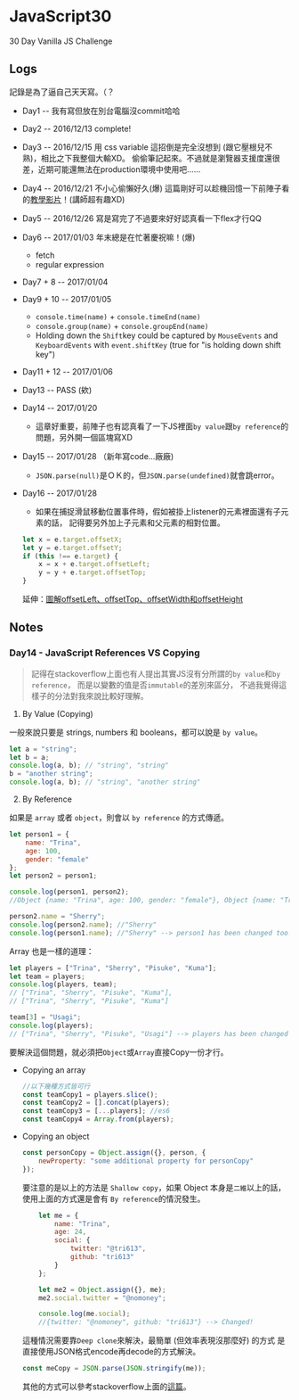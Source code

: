# JavaScript30
30 Day Vanilla JS Challenge

## Logs
記錄是為了逼自己天天寫。（？

- Day1 -- 我有寫但放在別台電腦沒commit哈哈
- Day2 -- 2016/12/13 complete!
- Day3 -- 2016/12/15
	用 css variable 這招倒是完全沒想到 (跟它壓根兒不熟)，相比之下我整個大輸XD。
	偷偷筆記起來。不過就是瀏覽器支援度還很差，近期可能還無法在production環境中使用吧……
- Day4 -- 2016/12/21
	不小心偷懶好久(爆)
	這篇剛好可以趁機回憶一下前陣子看的[教學影片](https://www.youtube.com/playlist?list=PL0zVEGEvSaeEd9hlmCXrk5yUyqUag-n84)！(講師超有趣XD)
- Day5 -- 2016/12/26
	寫是寫完了不過要來好好認真看一下flex才行QQ
- Day6 -- 2017/01/03
	年末總是在忙著慶祝嘛！(爆)
	- fetch
	- regular expression
- Day7 + 8 -- 2017/01/04
- Day9 + 10 -- 2017/01/05
	- `console.time(name)` + `console.timeEnd(name)`
	- `console.group(name)` + `console.groupEnd(name)`
	-  Holding down the `Shift`key could be captured by `MouseEvents` and `KeyboardEvents` with `event.shiftKey` (true for "is holding down shift key")
- Day11 + 12 -- 2017/01/06
- Day13 -- PASS (欸)
- Day14 -- 2017/01/20
	- 這章好重要，前陣子也有認真看了一下JS裡面`by value`跟`by reference`的問題，另外開一個區塊寫XD
- Day15 -- 2017/01/28 （新年寫code...廠廠)
	- `JSON.parse(null)`是ＯＫ的，但`JSON.parse(undefined)`就會跳error。
- Day16 -- 2017/01/28
	- 如果在捕捉滑鼠移動位置事件時，假如被掛上listener的元素裡面還有子元素的話，
	  記得要另外加上子元素和父元素的相對位置。
	
	```javascript
	let x = e.target.offsetX;
	let y = e.target.offsetY;
	if (this !== e.target) {
		x = x + e.target.offsetLeft;
		y = y + e.target.offsetTop;
	}
	```
	
	延伸：[圖解offsetLeft、offsetTop、offsetWidth和offsetHeight](http://emn178.pixnet.net/blog/post/95297028-%E5%9C%96%E8%A7%A3offsetleft%E3%80%81offsettop%E3%80%81offsetwidth%E5%92%8Coffsetheight)


## Notes
### Day14 - JavaScript References VS Copying

> 記得在stackoverflow上面也有人提出其實JS沒有分所謂的`by value`和`by reference`，
> 而是以變數的值是否`immutable`的差別來區分，
> 不過我覺得這樣子的分法對我來說比較好理解。

1. By Value (Copying)

  一般來說只要是 strings, numbers 和 booleans，都可以說是 `by value`。

```javascript
let a = "string";
let b = a;
console.log(a, b); // "string", "string"
b = "another string";
console.log(a, b); // "string", "another string"
```

2. By Reference

如果是 `array` 或者 `object`，則會以 `by reference` 的方式傳遞。

```javascript
let person1 = {
	name: "Trina",
	age: 100,
	gender: "female"
};
let person2 = person1;

console.log(person1, person2);
//Object {name: "Trina", age: 100, gender: "female"}, Object {name: "Trina", age: 100, gender: "female"}

person2.name = "Sherry";
console.log(person2.name); //"Sherry"
console.log(person1.name); //"Sherry" --> person1 has been changed too!
```

Array 也是一樣的道理：  

```javascript
let players = ["Trina", "Sherry", "Pisuke", "Kuma"];
let team = players;
console.log(players, team);
// ["Trina", "Sherry", "Pisuke", "Kuma"],
// ["Trina", "Sherry", "Pisuke", "Kuma"]

team[3] = "Usagi";
console.log(players);
// ["Trina", "Sherry", "Pisuke", "Usagi"] --> players has been changed too!
```

要解決這個問題，就必須把`Object`或`Array`直接Copy一份才行。

- Copying an array

	```javascript
	//以下幾種方式皆可行
	const teamCopy1 = players.slice();
	const teamCopy2 = [].concat(players);
	const teamCopy3 = [...players]; //es6
	const teamCopy4 = Array.from(players);
	```
- Copying an object

	```javascript
	const personCopy = Object.assign({}, person, {
		newProperty: "some additional property for personCopy"
	});
	```
	
	要注意的是以上的方法是 `Shallow copy`，如果 Object 本身是`二維`以上的話，使用上面的方式還是會有 `By reference`的情況發生。

	```javascript
		let me = {
			name: "Trina",
			age: 24,
			social: {
				twitter: "@tri613",
				github: "tri613"
			}
		};

		let me2 = Object.assign({}, me);
		me2.social.twitter = "@nomoney";

		console.log(me.social);
		//{twitter: "@nomoney", github: "tri613"} --> Changed!
	```
	
	這種情況需要靠`Deep clone`來解決，最簡單 (但效率表現沒那麼好) 的方式 是直接使用JSON格式encode再decode的方式解決。

	```javascript
	const meCopy = JSON.parse(JSON.stringify(me));
	```
	
	其他的方式可以參考stackoverflow上面的[這篇](http://stackoverflow.com/questions/122102/what-is-the-most-efficient-way-to-deep-clone-an-object-in-javascript)。
